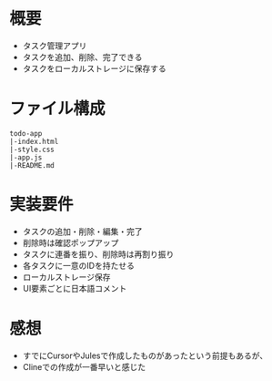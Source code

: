 # 概要
- タスク管理アプリ
- タスクを追加、削除、完了できる
- タスクをローカルストレージに保存する

# ファイル構成
```
todo-app
|-index.html
|-style.css
|-app.js
|-README.md
```

# 実装要件
- タスクの追加・削除・編集・完了
- 削除時は確認ポップアップ
- タスクに連番を振り、削除時は再割り振り
- 各タスクに一意のIDを持たせる
- ローカルストレージ保存
- UI要素ごとに日本語コメント

# 感想
- すでにCursorやJulesで作成したものがあったという前提もあるが、
- Clineでの作成が一番早いと感じた
